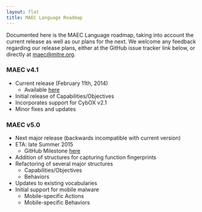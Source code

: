 ```yaml
---
layout: flat
title: MAEC Language Roadmap
---
```


Documented here is the MAEC Language roadmap, taking into account the current release as well as our plans for the next. We welcome any feedback regarding our release plans, either at the GitHub issue tracker link below, or directly at <a href="mailto:maec@mitre.org">maec@mitre.org</a>. 

<div class="row">
  <div class="col-md-6">
    <div class="panel panel-default">
      <div class="panel-heading">
        <h3 class="panel-title"><b>MAEC v4.1</b></h3>
      </div>
      <div class="panel-body">
		  <ul>
			<li>Current release (February 11th, 2014)
		      <ul>
			    <li>Available <a href="http://maec.mitre.org/language/version4.1/">here</a></li>
			  </ul>
			</li>
			<li>Initial release of Capabilities/Objectives</li>
			<li>Incorporates support for CybOX v2.1</li>
			<li>Minor fixes and updates</li>
		  </ul> 
      </div>
    </div>
  </div>
  <div class="col-md-6">
    <div class="panel panel-default">
      <div class="panel-heading">
        <h3 class="panel-title"><b>MAEC v5.0</b></h3>
      </div>
      <div class="panel-body">
        <ul>
		  <li>Next major release (backwards incompatible with current version)</li>
		  <li>ETA: late Summer 2015
		    <ul>
			  <li>GitHub Milestone <a href="https://github.com/MAECProject/schemas/milestones/MAEC%205.0">here</a></li>
			</ul>
		  <li>Addition of structures for capturing function fingerprints</li>
		  <li>Refactoring of several major structures
		    <ul>
			  <li>Capabilities/Objectives</li>
			  <li>Behaviors</li>
			</ul>
		  </li>
		  <li>Updates to existing vocabularies</li>
		  <li>Initial support for mobile malware
		    <ul>
			  <li>Mobile-specific Actions</li>
			  <li>Mobile-specific Behaviors</li>
			</ul>
		  </li>
		</ul>
      </div>
    </div>
  </div>
</div>
